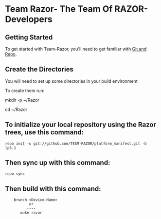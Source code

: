 Team Razor- The Team Of RAZOR-Developers
==========================================


Getting Started
---------------

To get started with Team-Razor, you'll need to get familiar with
[Git and Repo](http://source.android.com/download/using-repo).


Create the Directories
-----------------------

You will need to set up some directories in your build environment

To create them run:

mkdir -p ~/Razor

cd ~/Razor

To initialize your local repository using the Razor trees, use this command:
----------------------------------------------------------------------------

	repo init -u git://github.com/TEAM-RAZOR/platform_manifest.git -b lp5.1


Then sync up with this command:
-------------------------------
	repo sync


Then build with this command:
-------------------------------
        brunch <Device-Name>
               or
              ----
           make razor
